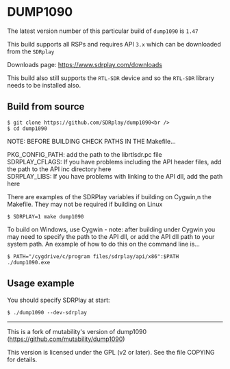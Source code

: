 # DUMP1090

The latest version number of this particular build of `dump1090` is `1.47`

This build supports all RSPs and requires API `3.x` which can be downloaded from the `SDRplay`

Downloads page: https://www.sdrplay.com/downloads

This build also still supports the `RTL-SDR` device and so the `RTL-SDR` library needs to be installed also.

## Build from source

    $ git clone https://github.com/SDRplay/dump1090<br />
    $ cd dump1090

NOTE: BEFORE BUILDING CHECK PATHS IN THE Makefile...

PKG_CONFIG_PATH: add the path to the librtlsdr.pc file<br />
SDRPLAY_CFLAGS: If you have problems including the API header files, add the path to the API inc directory here<br />
SDRPLAY_LIBS: If you have problems with linking to the API dll, add the path here<br />

There are examples of the SDRPlay variables if building on Cygwin,n the Makefile. They may not be required if building on Linux

    $ SDRPLAY=1 make dump1090

To build on Windows, use Cygwin - note: after building under Cygwin you may need to specify the path to the API dll,
or add the API dll path to your system path. An example of how to do this on the command line is...

    $ PATH="/cygdrive/c/program files/sdrplay/api/x86":$PATH ./dump1090.exe

## Usage example 

You should specify SDRPlay at start:

    $ ./dump1090 --dev-sdrplay


-------------------------------------------------

This is a fork of mutability's version of dump1090 (https://github.com/mutability/dump1090)

This version is licensed under the GPL (v2 or later). See the file COPYING for details.
